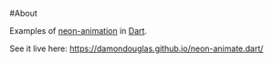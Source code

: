 #About

Examples of [neon-animation](https://www.webcomponents.org/element/PolymerElements/neon-animation) in [Dart](https://www.dartlang.org).

See it live here: https://damondouglas.github.io/neon-animate.dart/
